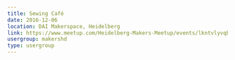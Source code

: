 ```yaml
---
title: Sewing Café
date: 2016-12-06
location: DAI Makerspace, Heidelberg
link: https://www.meetup.com/Heidelberg-Makers-Meetup/events/lkntvlyvqbjb/
usergroup: makershd
type: usergroup
---
```


